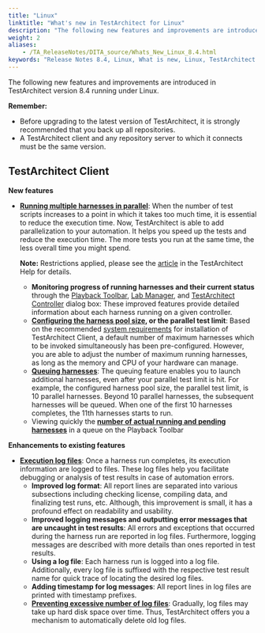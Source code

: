 ```yaml
--- 
title: "Linux"
linktitle: "What's new in TestArchitect for Linux"
description: "The following new features and improvements are introduced in TestArchitect version 8.4 running under Linux."
weight: 2
aliases: 
    - /TA_ReleaseNotes/DITA_source/Whats_New_Linux_8.4.html
keywords: "Release Notes 8.4, Linux, What is new, Linux, TestArchitect 8.4, TestArchitect 8.4, what is new, Linux"
---
```


The following new features and improvements are introduced in TestArchitect version 8.4 running under Linux.

**Remember:**

-   Before upgrading to the latest version of TestArchitect, it is strongly recommended that you back up all repositories.
-   A TestArchitect client and any repository server to which it connects must be the same version.

## TestArchitect Client

**New features**

-   [**Running multiple harnesses in parallel**](/TA_Help/Topics/Multiple_harnesses_running.html): When the number of test scripts increases to a point in which it takes too much time, it is essential to reduce the execution time. Now, TestArchitect is able to add parallelization to your automation. It helps you speed up the tests and reduce the execution time. The more tests you run at the same time, the less overall time you might spend.

    **Note:** Restrictions applied, please see the [article](/TA_Help/Topics/Multiple_harnesses.html) in the TestArchitect Help for details.

    -   **Monitoring progress of running harnesses and their current status** through the [Playback Toolbar](/TA_Help/Topics/Test_exec_playback_toolbar.html), [Lab Manager](/TA_Help/Topics/Lab_manager_controller.html), and [TestArchitect Controller](/TA_Help/Topics/Controller_management.html) dialog box: These improved features provide detailed information about each harness running on a given controller.
    -   **[Configuring the harness pool size](/TA_Help/Topics/Multiple_harnesses_pool_size.html), or the parallel test limit**: Based on the recommended [system requirements](/TA_ReleaseNotes/DITA_source/System_Requirements.html) for installation of TestArchitect Client, a default number of maximum harnesses which to be invoked simultaneously has been pre-configured. However, you are able to adjust the number of maximum running harnesses, as long as the memory and CPU of your hardware can manage.
    -   [**Queuing harnesses**](/TA_Help/Topics/Multiple_harnesses_pool_size.html): The queuing feature enables you to launch additional harnesses, even after your parallel test limit is hit. For example, the configured harness pool size, the parallel test limit, is 10 parallel harnesses. Beyond 10 parallel harnesses, the subsequent harnesses will be queued. When one of the first 10 harnesses completes, the 11th harnesses starts to run.
    -   Viewing quickly the **[number of actual running and pending harnesses](/TA_Help/Topics/Test_exec_playback_toolbar.html)** in a queue on the Playback Toolbar

**Enhancements to existing features**

-   **[Execution log files](/TA_Help/Topics/Execution_log_files.html)**: Once a harness run completes, its execution information are logged to files. These log files help you facilitate debugging or analysis of test results in case of automation errors.
    -   **Improved log format**: All report lines are separated into various subsections including checking license, compiling data, and finalizing test runs, etc. Although, this improvement is small, it has a profound effect on readability and usability.
    -   **Improved logging messages and outputting error messages that are uncaught in test results**: All errors and exceptions that occurred during the harness run are reported in log files. Furthermore, logging messages are described with more details than ones reported in test results.
    -   **Using a log file**: Each harness run is logged into a log file. Additionally, every log file is suffixed with the respective test result name for quick trace of locating the desired log files.
    -   **Adding timestamp for log messages**: All report lines in log files are printed with timestamp prefixes.
    -   [**Preventing excessive number of log files**](/TA_Help/Topics/Remove_old_execution_log_files.html): Gradually, log files may take up hard disk space over time. Thus, TestArchitect offers you a mechanism to automatically delete old log files.


